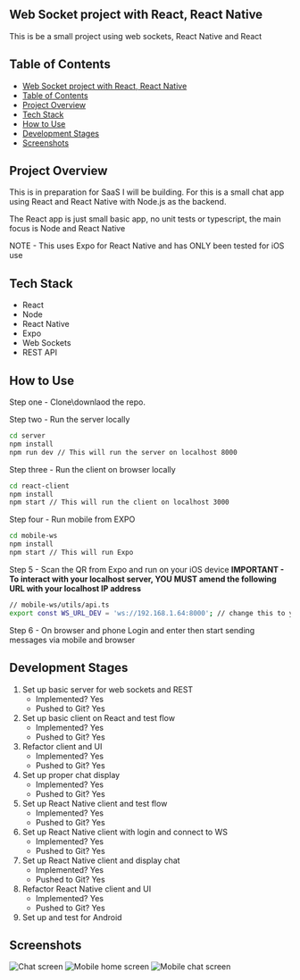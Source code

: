 ## Web Socket project with React, React Native

This is be a small project using web sockets, React Native and React

## Table of Contents
- [Web Socket project with React, React Native](#web-socket-project-with-react-react-native)
- [Table of Contents](#table-of-contents)
- [Project Overview](#project-overview)
- [Tech Stack](#tech-stack)
- [How to Use](#how-to-use)
- [Development Stages](#development-stages)
- [Screenshots](#screenshots)


## Project Overview
This is in preparation for SaaS I will be building. For this is a small chat app using React and React Native with Node.js as the backend.

The React app is just small basic app, no unit tests or typescript, the main focus is Node and React Native

NOTE - This uses Expo for React Native and has ONLY been tested for iOS use

## Tech Stack
- React
- Node
- React Native
- Expo
- Web Sockets
- REST API 

## How to Use
Step one - Clone\downlaod the repo.

Step two - Run the server locally
```bash
cd server
npm install
npm run dev // This will run the server on localhost 8000
```

Step three - Run the client on browser locally
```bash
cd react-client
npm install
npm start // This will run the client on localhost 3000
```

Step four - Run mobile from EXPO
```bash
cd mobile-ws
npm install
npm start // This will run Expo
```

Step 5 - Scan the QR from Expo and run on your iOS device
**IMPORTANT - To interact with your localhost server, YOU MUST amend the following URL with your localhost IP address**
```bash
// mobile-ws/utils/api.ts
export const WS_URL_DEV = 'ws://192.168.1.64:8000'; // change this to your EXPO IP addreess
```

Step 6 - On browser and phone
Login and enter then start sending messages via mobile and browser

## Development Stages
1. Set up basic server for web sockets and REST
   * Implemented? Yes
   * Pushed to Git? Yes
2. Set up basic client on React and test flow
   * Implemented? Yes
   * Pushed to Git? Yes 
3. Refactor client and UI
   * Implemented? Yes
   * Pushed to Git? Yes 
4. Set up proper chat display
   * Implemented? Yes
   * Pushed to Git? Yes 
5. Set up React Native client and test flow
   * Implemented? Yes
   * Pushed to Git? Yes 
6. Set up React Native client with login and connect to WS
   * Implemented? Yes
   * Pushed to Git? Yes 
7. Set up React Native client and display chat
   * Implemented? Yes
   * Pushed to Git? Yes 
8. Refactor React Native client and UI
   * Implemented? Yes
   * Pushed to Git? Yes 
9. Set up and test for Android

## Screenshots
![Chat screen](./assets/screenshot1.png)
![Mobile home screen](./assets/screenshot_mobile.png)
![Mobile chat screen](./assets/screenshot_mobile_chat.png)